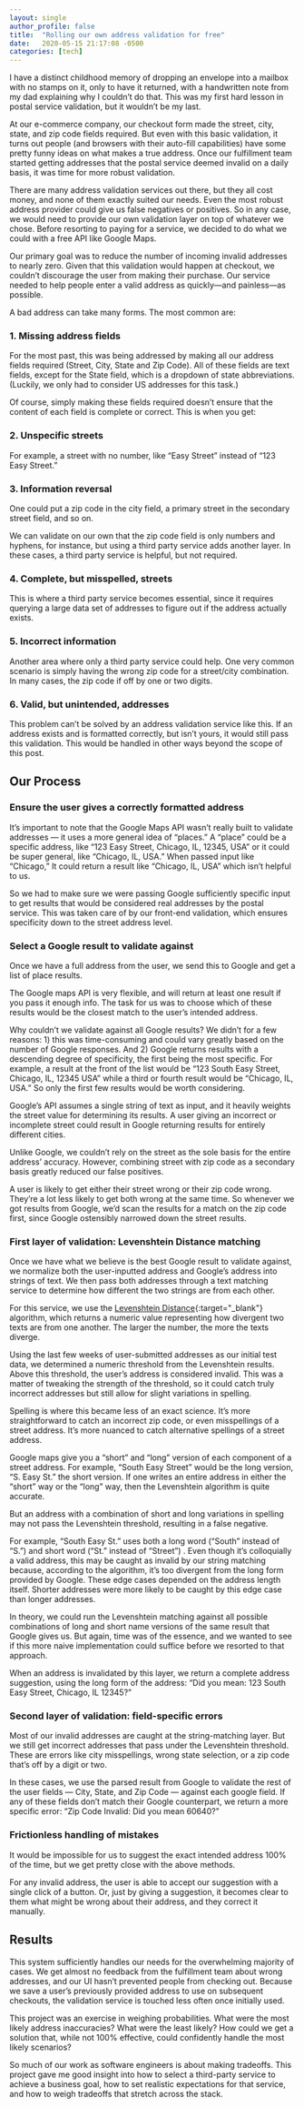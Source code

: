```yaml
---
layout: single
author_profile: false
title:  "Rolling our own address validation for free"
date:   2020-05-15 21:17:08 -0500
categories: [tech]
---
```


I have a distinct childhood memory of dropping an envelope into a mailbox with no stamps on it, only to have it returned, with a handwritten note from my dad explaining why I couldn’t do that.
This was my first hard lesson in postal service validation, but it wouldn’t be my last.

At our e-commerce company, our checkout form made the street, city, state, and zip code fields required. But even with this basic validation, it turns out people (and browsers with their auto-fill capabilities) have some pretty funny ideas on what makes a true address.
Once our fulfillment team started getting addresses that the postal service deemed invalid on a daily basis, it was time for more robust validation.

There are many address validation services out there, but they all cost money, and none of them exactly suited our needs. Even the most robust address provider could give us false negatives or positives. So in any case, we would need to provide our own validation layer on top of whatever we chose. Before resorting to paying for a service, we decided to do what we could with a free API like Google Maps.

Our primary goal was to reduce the number of incoming invalid addresses to nearly zero. Given that this validation would happen at checkout, we couldn’t discourage the user from making their purchase. Our service needed to help people enter a valid address as quickly—and painless—as possible.

A bad address can take many forms. The most common are:

### 1. Missing address fields

For the most past, this was being addressed by making all our address fields required (Street, City, State and Zip Code). All of these fields are text fields, except for the State field, which is a dropdown of state abbreviations. (Luckily, we only had to consider US addresses for this task.)

Of course, simply making these fields required doesn’t ensure that the content of each field is complete or correct. This is when you get:

### 2. Unspecific streets

For example, a street with no number, like “Easy Street” instead of “123 Easy Street.”

### 3. Information reversal

One could put a zip code in the city field, a primary street in the secondary street field, and so on.

We can validate on our own that the zip code field is only numbers and hyphens, for instance, but using a third party service adds another layer. In these cases, a third party service is helpful, but not required.

### 4. Complete, but misspelled, streets

This is where a third party service becomes essential, since it requires querying a large data set of addresses to figure out if the address actually exists.

### 5. Incorrect information

Another area where only a third party service could help. One very common scenario is simply having the wrong zip code for a street/city combination. In many cases, the zip code if off by one or two digits.

### 6. Valid, but unintended, addresses

This problem can’t be solved by an address validation service like this. If an address exists and is formatted correctly, but isn’t yours, it would still pass this validation. This would be handled in other ways beyond the scope of this post.

## Our Process

### Ensure the user gives a correctly formatted address

It’s important to note that the Google Maps API wasn’t really built to validate addresses — it uses a more general idea of “places.” A “place” could be a specific address, like “123 Easy Street, Chicago, IL, 12345, USA” or it could be super general, like “Chicago, IL, USA.” When passed input like “Chicago,” It could return a result like “Chicago, IL, USA” which isn’t helpful to us.

So we had to make sure we were passing Google sufficiently specific input to get results that would be considered real addresses by the postal service. This was taken care of by our front-end validation, which ensures specificity down to the street address level.

### Select a Google result to validate against

Once we have a full address from the user, we send this to Google and get a list of place results.

The Google maps API is very flexible, and will return at least one result if you pass it enough info. The task for us was to choose which of these results would be the closest match to the user’s intended address.

Why couldn’t we validate against all Google results? We didn’t for a few reasons: 1) this was time-consuming and could vary greatly based on the number of Google responses. And 2) Google returns results with a descending degree of specificity, the first being the most specific. For example, a result at the front of the list would be “123 South Easy Street, Chicago, IL, 12345 USA” while a third or fourth result would be “Chicago, IL, USA.” So only the first few results would be worth considering.

Google’s API assumes a single string of text as input, and it heavily weights the street value for determining its results. A user giving an incorrect or incomplete street could result in Google returning results for entirely different cities.

Unlike Google, we couldn’t rely on the street as the sole basis for the entire address’ accuracy. However, combining street with zip code as a secondary basis greatly reduced our false positives.

A user is likely to get either their street wrong or their zip code wrong. They’re a lot less likely to get both wrong at the same time. So whenever we got results from Google, we’d scan the results for a match on the zip code first, since Google ostensibly narrowed down the street results.

### First layer of validation: Levenshtein Distance matching

Once we have what we believe is the best Google result to validate against, we normalize both the user-inputted address and Google’s address into strings of text. We then pass both addresses through a text matching service to determine how different the two strings are from each other.

For this service, we use the [Levenshtein Distance](https://en.wikipedia.org/wiki/Levenshtein_distance){:target="_blank"} algorithm, which returns a numeric value representing how divergent two texts are from one another. The larger the number, the more the texts diverge.

Using the last few weeks of user-submitted addresses as our initial test data, we determined a numeric threshold from the Levenshtein results. Above this threshold, the user’s address is considered invalid. This was a matter of tweaking the strength of the threshold, so it could catch truly incorrect addresses but still allow for slight variations in spelling.

Spelling is where this became less of an exact science. It’s more straightforward to catch an incorrect zip code, or even misspellings of a street address. It’s more nuanced to catch alternative spellings of a street address.

Google maps give you a “short” and “long” version of each component of a street address. For example, “South Easy Street” would be the long version, “S. Easy St.” the short version. If one writes an entire address in either the “short” way or the “long” way, then the Levenshtein algorithm is quite accurate.

But an address with a combination of short and long variations in spelling may not pass the Levenshtein threshold, resulting in a false negative.

For example, “South Easy St.” uses both a long word (“South” instead of “S.”) and short word (“St.” instead of “Street”) . Even though it’s colloquially a valid address, this may be caught as invalid by our string matching because, according to the algorithm, it’s too divergent from the long form provided by Google. These edge cases depended on the address length itself. Shorter addresses were more likely to be caught by this edge case than longer addresses.

In theory, we could run the Levenshtein matching against all possible combinations of long and short name versions of the same result that Google gives us. But again, time was of the essence, and we wanted to see if this more naive implementation could suffice before we resorted to that approach.

When an address is invalidated by this layer, we return a complete address suggestion, using the long form of the address: “Did you mean: 123 South Easy Street, Chicago, IL 12345?”

### Second layer of validation: field-specific errors

Most of our invalid addresses are caught at the string-matching layer. But we still get incorrect addresses that pass under the Levenshtein threshold. These are errors like city misspellings, wrong state selection, or a zip code that’s off by a digit or two.

In these cases, we use the parsed result from Google to validate the rest of the user fields — City, State, and Zip Code — against each google field. If any of these fields don’t match their Google counterpart, we return a more specific error: “Zip Code Invalid: Did you mean 60640?”

### Frictionless handling of mistakes

It would be impossible for us to suggest the exact intended address 100% of the time, but we get pretty close with the above methods.

For any invalid address, the user is able to accept our suggestion with a single click of a button. Or, just by giving a suggestion, it becomes clear to them what might be wrong about their address, and they correct it manually.

## Results

This system sufficiently handles our needs for the overwhelming majority of cases. We get almost no feedback from the fulfillment team about wrong addresses, and our UI hasn’t prevented people from checking out. Because we save a user’s previously provided address to use on subsequent checkouts, the validation service is touched less often once initially used.

This project was an exercise in weighing probabilities. What were the most likely address inaccuracies? What were the least likely? How could we get a solution that, while not 100% effective, could confidently handle the most likely scenarios?

So much of our work as software engineers is about making tradeoffs. This project gave me good insight into how to select a third-party service to achieve a business goal, how to set realistic expectations for that service, and how to weigh tradeoffs that stretch across the stack.